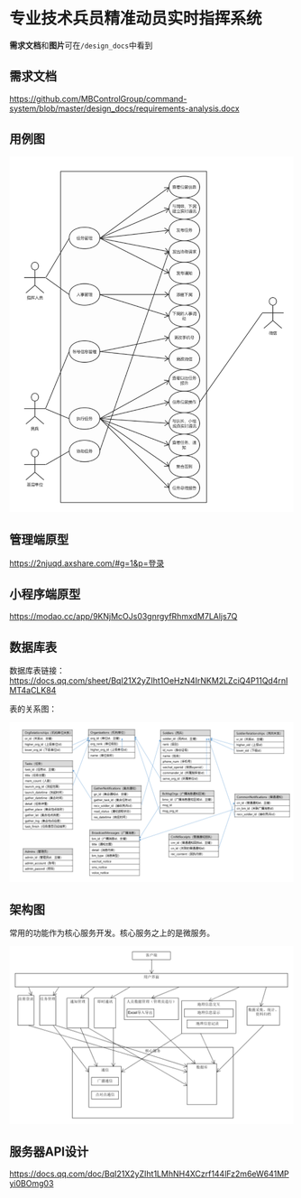 # 专业技术兵员精准动员实时指挥系统

**需求文档**和**图片**可在`/design_docs`中看到

## 需求文档

https://github.com/MBControlGroup/command-system/blob/master/design_docs/requirements-analysis.docx

## 用例图

![用例图](https://raw.githubusercontent.com/MBControlGroup/command-system/master/design_docs/usecase.png)

## 管理端原型

https://2njuqd.axshare.com/#g=1&p=登录

## 小程序端原型

https://modao.cc/app/9KNjMcOJs03gnrgyfRhmxdM7LAljs7Q

## 数据库表

数据库表链接：
https://docs.qq.com/sheet/BqI21X2yZIht1OeHzN4IrNKM2LZciQ4P11Qd4rnIMT4aCLK84 

表的关系图：

![数据库表关系](https://raw.githubusercontent.com/MBControlGroup/command-system/master/design_docs/tableRelationships.png)

## 架构图

常用的功能作为核心服务开发。核心服务之上的是微服务。

![架构图](https://raw.githubusercontent.com/MBControlGroup/command-system/master/design_docs/architecture.png)

## 服务器API设计

https://docs.qq.com/doc/BqI21X2yZIht1LMhNH4XCzrf144lFz2m6eW641MPyi0BOmg03